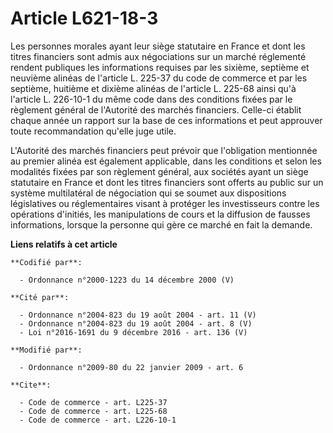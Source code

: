 # Article L621-18-3

Les personnes morales ayant leur siège statutaire en France et dont les titres financiers sont admis aux négociations sur un
marché réglementé rendent publiques les informations requises par les sixième, septième et neuvième alinéas de l'article L.
225-37 du code de commerce et par les septième, huitième et dixième alinéas de l'article L. 225-68 ainsi qu'à l'article L.
226-10-1 du même code dans des conditions fixées par le règlement général de l'Autorité des marchés financiers. Celle-ci
établit chaque année un rapport sur la base de ces informations et peut approuver toute recommandation qu'elle juge utile.

L'Autorité des marchés financiers peut prévoir que l'obligation mentionnée au premier alinéa est également applicable, dans
les conditions et selon les modalités fixées par son règlement général, aux sociétés ayant un siège statutaire en France et
dont les titres financiers sont offerts au public sur un système multilatéral de négociation qui se soumet aux dispositions
législatives ou réglementaires visant à protéger les investisseurs contre les opérations d'initiés, les manipulations de
cours et la diffusion de fausses informations, lorsque la personne qui gère ce marché en fait la demande.

**Liens relatifs à cet article**

	**Codifié par**:

	  - Ordonnance n°2000-1223 du 14 décembre 2000 (V)

	**Cité par**:

	  - Ordonnance n°2004-823 du 19 août 2004 - art. 11 (V)
	  - Ordonnance n°2004-823 du 19 août 2004 - art. 8 (V)
	  - Loi n°2016-1691 du 9 décembre 2016 - art. 136 (V)

	**Modifié par**:

	  - Ordonnance n°2009-80 du 22 janvier 2009 - art. 6

	**Cite**:

	  - Code de commerce - art. L225-37
	  - Code de commerce - art. L225-68
	  - Code de commerce - art. L226-10-1
